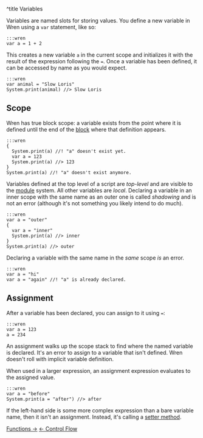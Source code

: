 ^title Variables

Variables are named slots for storing values. You define a new variable in Wren
using a `var` statement, like so:

    :::wren
    var a = 1 + 2

This creates a new variable `a` in the current scope and initializes it with
the result of the expression following the `=`. Once a variable has been
defined, it can be accessed by name as you would expect.

    :::wren
    var animal = "Slow Loris"
    System.print(animal) //> Slow Loris

## Scope

Wren has true block scope: a variable exists from the point where it is defined
until the end of the [block](syntax.html#blocks) where that definition appears.

    :::wren
    {
      System.print(a) //! "a" doesn't exist yet.
      var a = 123
      System.print(a) //> 123
    }
    System.print(a) //! "a" doesn't exist anymore.

Variables defined at the top level of a script are *top-level* and are visible
to the [module](modules.html) system. All other variables are *local*.
Declaring a variable in an inner scope with the same name as an outer one is
called *shadowing* and is not an error (although it's not something you likely
intend to do much).

    :::wren
    var a = "outer"
    {
      var a = "inner"
      System.print(a) //> inner
    }
    System.print(a) //> outer

Declaring a variable with the same name in the *same* scope *is* an error.

    :::wren
    var a = "hi"
    var a = "again" //! "a" is already declared.

## Assignment

After a variable has been declared, you can assign to it using `=`:

    :::wren
    var a = 123
    a = 234

An assignment walks up the scope stack to find where the named variable is
declared. It's an error to assign to a variable that isn't defined. Wren
doesn't roll with implicit variable definition.

When used in a larger expression, an assignment expression evaluates to the
assigned value.

    :::wren
    var a = "before"
    System.print(a = "after") //> after

If the left-hand side is some more complex expression than a bare variable name,
then it isn't an assignment. Instead, it's calling a [setter method][].

[setter method]: method-calls.html#setters

<a class="right" href="functions.html">Functions &rarr;</a>
<a href="control-flow.html">&larr; Control Flow</a>
